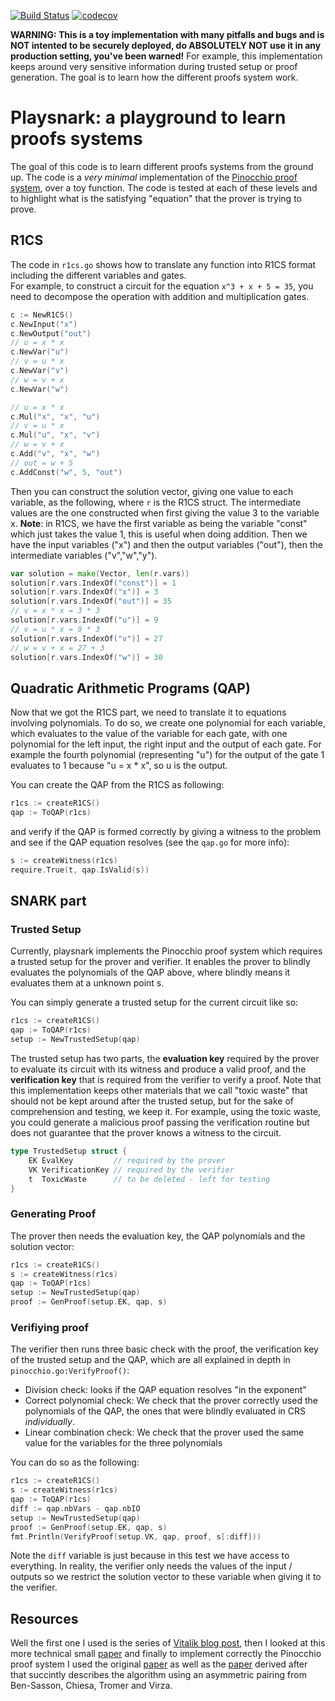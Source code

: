 [![Build Status](https://travis-ci.com/nikkolasg/playsnark.svg?branch=master)](https://travis-ci.com/nikkolasg/playsnark)
[![codecov](https://codecov.io/gh/nikkolasg/playsnark/branch/master/graph/badge.svg?token=F29VQZ22KO)](undefined)

**WARNING: This is a toy implementation with many pitfalls and bugs and is NOT
intented to be securely deployed, do ABSOLUTELY NOT use it in any production
setting, you've been warned!** For example, this implementation keeps around 
very sensitive information during trusted setup or proof generation. The goal is
to learn how the different proofs system work.

# Playsnark: a playground to learn proofs systems

The goal of this code is to learn different proofs systems from the
ground up. The code is a _very minimal_ implementation of the [Pinocchio proof
system](https://eprint.iacr.org/2013/879.pdf), over a toy function. 
The code is tested at each of these levels and to highlight what is the
satisfying "equation" that the prover is trying to prove.

## R1CS

The code in `r1cs.go` shows how to translate any function into R1CS format including the 
different variables and gates.  
For example, to construct a circuit for the equation `x^3 + x + 5 = 35`, you
need to decompose the operation with addition and multiplication gates.
```go
c := NewR1CS()
c.NewInput("x")
c.NewOutput("out")
// u = x * x
c.NewVar("u")
// v = u * x
c.NewVar("v")
// w = v + x
c.NewVar("w")

// u = x * x
c.Mul("x", "x", "u")
// v = u * x
c.Mul("u", "x", "v")
// w = v + x
c.Add("v", "x", "w")
// out = w + 5
c.AddConst("w", 5, "out")
```

Then you can construct the solution vector, giving one value to each variable,
as the following, where `r` is the R1CS struct. The intermediate values are the
one constructed when first giving the value 3 to the variable x.
**Note**: in R1CS, we have the first variable as being the variable "const"
which just takes the value 1, this is useful when doing addition. Then we have
the input variables ("x") and then the output variables ("out"), then the
intermediate variables ("v","w","y").
```go
var solution = make(Vector, len(r.vars))
solution[r.vars.IndexOf("const")] = 1
solution[r.vars.IndexOf("x")] = 3
solution[r.vars.IndexOf("out")] = 35
// v = x * x = 3 * 3
solution[r.vars.IndexOf("u")] = 9
// v = u * x = 9 * 3
solution[r.vars.IndexOf("v")] = 27
// w = v + x = 27 + 3
solution[r.vars.IndexOf("w")] = 30
```

## Quadratic Arithmetic Programs (QAP)

Now that we got the R1CS part, we need to translate it to equations involving
polynomials. To do so, we create one polynomial for each variable, which
evaluates to the value of the variable for each gate, with one polynomial for
the left input, the right input and the output of each gate. For example the fourth
polynomial (representing "u") for the output of the gate 1 evaluates to 1
because "u = x * x", so u is the output.

You can create the QAP from the R1CS as following:
```go
r1cs := createR1CS()
qap := ToQAP(r1cs)
```
and verify if the QAP is formed correctly by giving a witness to the problem and
see if the QAP equation resolves (see the `qap.go` for more info):
```go
s := createWitness(r1cs)
require.True(t, qap.IsValid(s))
```

## SNARK part

### Trusted Setup

Currently, playsnark implements the Pinocchio proof system which requires a
trusted setup for the prover and verifier. It enables the prover to blindly
evaluates the polynomials of the QAP above, where blindly means it evaluates
them at a unknown point s.

You can simply generate a trusted setup for the current circuit like so:
```go
r1cs := createR1CS()
qap := ToQAP(r1cs)
setup := NewTrustedSetup(qap)
```

The trusted setup has two parts, the **evaluation key** required by the prover
to evaluate its circuit with its witness and produce a valid proof, and the
**verification key** that is required from the verifier to verify a proof.
Note that this implementation keeps other materials that we call "toxic waste"
that should not be kept around after the trusted setup, but for the sake of
comprehension and testing, we keep it. For example, using the toxic waste, you
could generate a malicious proof passing the verification routine but does not
guarantee that the prover knows a witness to the circuit.
```go
type TrustedSetup struct {
	EK EvalKey         // required by the prover
	VK VerificationKey // required by the verifier
	t  ToxicWaste      // to be deleted - left for testing
}
```

### Generating Proof

The prover then needs the evaluation key, the QAP polynomials and the solution
vector:
```go
r1cs := createR1CS()
s := createWitness(r1cs)
qap := ToQAP(r1cs)
setup := NewTrustedSetup(qap)
proof := GenProof(setup.EK, qap, s)

```

### Verifiying proof

The verifier then runs three basic check with the proof, the verification key of
the trusted setup and the QAP, which are all explained in depth in
`pinocchio.go:VerifyProof()`:
* Division check: looks if the QAP equation resolves "in the exponent"
* Correct polynomial check: We check that the prover correctly used the
  polynomials of the QAP, the ones that were blindly evaluated in CRS
  _individually_.
* Linear combination check: We check that the prover used the same value for the
  variables for the three polynomials 

You can do so as the following: 
```go
r1cs := createR1CS()
s := createWitness(r1cs)
qap := ToQAP(r1cs)
diff := qap.nbVars - qap.nbIO
setup := NewTrustedSetup(qap)
proof := GenProof(setup.EK, qap, s)
fmt.Println(VerifyProof(setup.VK, qap, proof, s[:diff]))
```

Note the `diff` variable is just because in this test we have access to
everything. In reality, the verifier only needs the values of the input /
outputs so we restrict the solution vector to these variable when giving it to
the verifier.


## Resources

Well the first one I used is the series of [Vitalik blog post](https://medium.com/@VitalikButerin/quadratic-arithmetic-programs-from-zero-to-hero-f6d558cea649), then I looked at this more technical small [paper](https://chriseth.github.io/notes/articles/zksnarks/zksnarks.pdf) and finally to implement correctly the Pinocchio proof system I used the original [paper](https://eprint.iacr.org/2013/879.pdf) as well as the [paper](https://eprint.iacr.org/2013/879.pdf) derived after that succintly describes the algorithm using an asymmetric pairing from Ben-Sasson, Chiesa, Tromer and Virza.
